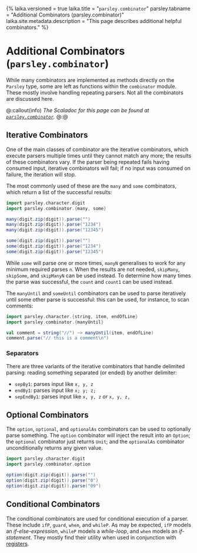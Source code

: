 {%
laika.versioned = true
laika.title = "`parsley.combinator`"
parsley.tabname = "Additional Combinators (parsley.combinator)"
laika.site.metadata.description = "This page describes additional helpful combinators."
%}
# Additional Combinators (`parsley.combinator`)
While many combinators are implemented as methods directly on the `Parsley` type,
some are left as functions within the `combinator` module. These mostly involve
handling repeating parsers. Not all the combinators are discussed here.

@:callout(info)
*The Scaladoc for this page can be found at [`parsley.combinator`](@:api(parsley.combinator$)).*
@:@

## Iterative Combinators
One of the main classes of combinator are the iterative combinators, which
execute parsers multiple times until they cannot match any more; the results
of these combinators vary. If the parser being repeated fails having consumed
input, iterative combinators will fail; if no input was consumed on failure,
the iteration will stop.

The most commonly used of these are the `many` and `some` combinators, which
return a list of the successful results:

```scala mdoc:to-string
import parsley.character.digit
import parsley.combinator.{many, some}

many(digit.zip(digit)).parse("")
many(digit.zip(digit)).parse("1234")
many(digit.zip(digit)).parse("12345")

some(digit.zip(digit)).parse("")
some(digit.zip(digit)).parse("1234")
some(digit.zip(digit)).parse("12345")
```

While `some` will parse one or more times, `manyN` generalises to work for
any minimum required parses `n`. When the results are not needed, `skipMany`,
`skipSome`, and `skipManyN` can be used instead. To determine how many times
the parse was successful, the `count` and `count1` can be used instead.

The `manyUntil` and `someUntil` combinators can be used to parse iteratively
until some other parse is successful: this can be used, for instance, to
scan comments:

```scala mdoc:to-string
import parsley.character.{string, item, endOfLine}
import parsley.combinator.{manyUntil}

val comment = string("//") ~> manyUntil(item, endOfLine)
comment.parse("// this is a comment\n")
```

### Separators
There are three variants of the iterative combinators that handle delimited
parsing: reading something separated (or ended) by another delimiter:

* `sepBy1`: parses input like `x, y, z`
* `endBy1`: parses input like `x; y; z;`
* `sepEndBy1`: parses input like `x, y, z` *or* `x, y, z,`

## Optional Combinators
The `option`, `optional`, and `optionalAs` combinators can be used to
optionally parse something. The `option` combinator will inject the
result into an `Option`; the `optional` combinator just returns `Unit`;
and the `optionalAs` combinator unconditionally returns any given value.

```scala mdoc:to-string
import parsley.character.digit
import parsley.combinator.option

option(digit.zip(digit)).parse("")
option(digit.zip(digit)).parse("0")
option(digit.zip(digit)).parse("09")
```

## Conditional Combinators
The conditional combinators are used for conditional execution
of a parser. These include `ifP`, `guard`, `when`, and `whileP`.
As may be expected, `ifP` models an *if-else-expression*, `whileP` models
a *while-loop*, and `when` models an *if-statement*. They mostly
find their utility when used in conjunction with [registers](state.md).
